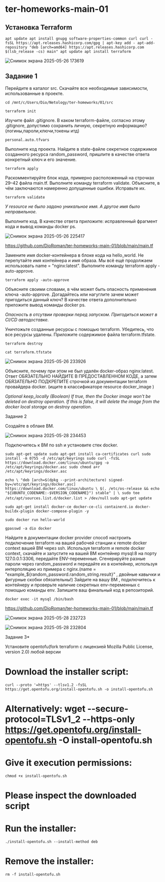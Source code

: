 # ter-homeworks-main-01

## Установка Terraform 

``apt update
apt install gnupg software-properties-common curl
curl -fsSL https://apt.releases.hashicorp.com/gpg | apt-key add -
apt-add-repository "deb [arch=amd64] https://apt.releases.hashicorp.com $(lsb_release -cs) main"
apt update
apt install terraform``

![Снимок экрана 2025-05-26 173619](https://github.com/user-attachments/assets/f59db309-689c-42ef-b441-926abba9ac87)

## Задание 1

Перейдите в каталог src. Скачайте все необходимые зависимости, использованные в проекте.

`cd /mnt/c/Users/Dio/Netology/ter-homeworks/01/src`

`terraform init`

Изучите файл .gitignore. В каком terraform-файле, согласно этому .gitignore, допустимо сохранить личную, секретную информацию?(логины,пароли,ключи,токены итд)

`personal.auto.tfvars`

Выполните код проекта. Найдите в state-файле секретное содержимое созданного ресурса random_password, пришлите в качестве ответа конкретный ключ и его значение.

`terraform apply`

Раскомментируйте блок кода, примерно расположенный на строчках 29–42 файла main.tf. Выполните команду terraform validate. Объясните, в чём заключаются намеренно допущенные ошибки. Исправьте их.

`terraform validate`

_У resource не было задано уникальное имя. А другое имя было неправильное._

Выполните код. В качестве ответа приложите: исправленный фрагмент кода и вывод команды docker ps.

![Снимок экрана 2025-05-26 225417](https://github.com/user-attachments/assets/267679ef-0aea-40a6-8f04-3ca8413c79cb)

https://github.com/DioRoman/ter-homeworks-main-01/blob/main/main.tf

Замените имя docker-контейнера в блоке кода на hello_world. Не перепутайте имя контейнера и имя образа. Мы всё ещё продолжаем использовать name = "nginx:latest". Выполните команду terraform apply -auto-approve.

`terraform apply -auto-approve`

Объясните своими словами, в чём может быть опасность применения ключа -auto-approve. Догадайтесь или нагуглите зачем может пригодиться данный ключ? В качестве ответа дополнительно приложите вывод команды docker ps.

_Опасность в отсутвии проверки перед запуском. Пригодиться может в CI/CD автодоставке._

Уничтожьте созданные ресурсы с помощью terraform. Убедитесь, что все ресурсы удалены. Приложите содержимое файла terraform.tfstate.

`terraform destroy`

`cat terraform.tfstate`

![Снимок экрана 2025-05-26 233926](https://github.com/user-attachments/assets/57429ac0-27c5-4cdb-819f-f59e407acab5)

Объясните, почему при этом не был удалён docker-образ nginx:latest. Ответ ОБЯЗАТЕЛЬНО НАЙДИТЕ В ПРЕДОСТАВЛЕННОМ КОДЕ, а затем ОБЯЗАТЕЛЬНО ПОДКРЕПИТЕ строчкой из документации terraform провайдера docker. (ищите в классификаторе resource docker_image )

_Optional
keep_locally (Boolean) If true, then the Docker image won't be deleted on destroy operation. If this is false, it will delete the image from the docker local storage on destroy operation._

Задание 2

Создайте в облаке ВМ.

![Снимок экрана 2025-05-28 234453](https://github.com/user-attachments/assets/e4956a2d-1c4b-4261-8efa-e3cda101769b)

Подключитесь к ВМ по ssh и установите стек docker.

``sudo apt-get update
sudo apt-get install ca-certificates curl
sudo install -m 0755 -d /etc/apt/keyrings
sudo curl -fsSL https://download.docker.com/linux/ubuntu/gpg -o /etc/apt/keyrings/docker.asc
sudo chmod a+r /etc/apt/keyrings/docker.asc``

``echo \
  "deb [arch=$(dpkg --print-architecture) signed-by=/etc/apt/keyrings/docker.asc] https://download.docker.com/linux/ubuntu \
  $(. /etc/os-release && echo "${UBUNTU_CODENAME:-$VERSION_CODENAME}") stable" | \
  sudo tee /etc/apt/sources.list.d/docker.list > /dev/null``
`sudo apt-get update`

`sudo apt-get install docker-ce docker-ce-cli containerd.io docker-buildx-plugin docker-compose-plugin -y`

`sudo docker run hello-world`

`gpasswd -a dio docker`

Найдите в документации docker provider способ настроить подключение terraform на вашей рабочей станции к remote docker context вашей ВМ через ssh.
Используя terraform и remote docker context, скачайте и запустите на вашей ВМ контейнер mysql:8 на порту 127.0.0.1:3306, передайте ENV-переменные.
Сгенерируйте разные пароли через random_password и передайте их в контейнер, используя интерполяцию из примера с nginx.(name  = "example_${random_password.random_string.result}" , двойные кавычки и фигурные скобки обязательны!)
Зайдите на вашу ВМ , подключитесь к контейнеру и проверьте наличие секретных env-переменных с помощью команды env. Запишите ваш финальный код в репозиторий.

`docker exec -it mysql /bin/bash`

https://github.com/DioRoman/ter-homeworks-main-01/blob/main/main.tf

![Снимок экрана 2025-05-28 232723](https://github.com/user-attachments/assets/6c869c86-d373-49c7-9286-f3f207775bf0)

![Снимок экрана 2025-05-28 232804](https://github.com/user-attachments/assets/4144a993-e346-4c28-a98d-e7f5442d2d27)

Задание 3*

Установите opentofu(fork terraform с лицензией Mozilla Public License, version 2.0) любой версии

# Download the installer script:
`curl --proto '=https' --tlsv1.2 -fsSL https://get.opentofu.org/install-opentofu.sh -o install-opentofu.sh`
# Alternatively: wget --secure-protocol=TLSv1_2 --https-only https://get.opentofu.org/install-opentofu.sh -O install-opentofu.sh
# Give it execution permissions:
`chmod +x install-opentofu.sh`
# Please inspect the downloaded script
# Run the installer:
`./install-opentofu.sh --install-method deb`
# Remove the installer:
`rm -f install-opentofu.sh`
